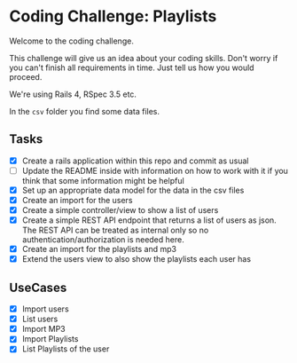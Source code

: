 # Coding Challenge: Playlists

Welcome to the coding challenge.

This challenge will give us an idea about your coding skills. Don't worry if you can't finish all requirements in time. Just tell us how you would proceed.

We're using Rails 4, RSpec 3.5 etc.

In the `csv` folder you find some data files.

## Tasks

- [x] Create a rails application within this repo and commit as usual
- [ ] Update the README inside with information on how to work with it if you think that some information might be helpful
- [x] Set up an appropriate data model for the data in the csv files
- [x] Create an import for the users
- [x] Create a simple controller/view to show a list of users
- [x] Create a simple REST API endpoint that returns a list of users as json. The REST API can be treated as internal only so no authentication/authorization is needed here.
- [x] Create an import for the playlists and mp3
- [x] Extend the users view to also show the playlists each user has

## UseCases

- [x] Import users
- [x] List users
- [x] Import MP3
- [x] Import Playlists
- [x] List Playlists of the user
